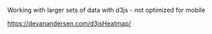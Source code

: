 Working with larger sets of data with d3js - not optimized for mobile

https://devanandersen.com/d3jsHeatmap/
